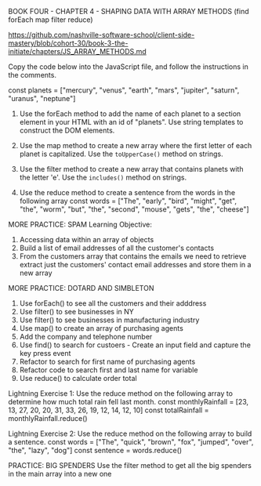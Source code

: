 BOOK FOUR - CHAPTER 4 - SHAPING DATA WITH ARRAY METHODS
(find forEach map filter reduce)

https://github.com/nashville-software-school/client-side-mastery/blob/cohort-30/book-3-the-initiate/chapters/JS_ARRAY_METHODS.md

Copy the code below into the JavaScript file, and follow the instructions in the comments.

const planets = ["mercury", "venus", "earth", "mars", "jupiter", "saturn", "uranus", "neptune"]

1. Use the forEach method to add the name of each planet
    to a section element in your HTML with an id of "planets".
    Use string templates to construct the DOM elements.

2. Use the map method to create a new array where the
    first letter of each planet is capitalized. Use the
    `toUpperCase()` method on strings.

3. Use the filter method to create a new array that
    contains planets with the letter 'e'. Use the `includes()`
    method on strings.

4. Use the reduce method to create a sentence from the words in the following array     const words = ["The", "early", "bird", "might", "get", "the", "worm", "but", "the", "second", "mouse", "gets", "the", "cheese"]

MORE PRACTICE: SPAM
Learning Objective:
1. Accessing data within an array of objects
2. Build a list of email addresses of all the customer's contacts
3. From the customers array that contains the emails we need to retrieve extract just the customers' contact email addresses and store them in a new array

MORE PRACTICE: DOTARD AND SIMBLETON
1. Use forEach() to see all the customers and their adddress
2. Use filter() to see businesses in NY
3. Use filter() to see businesses in manufacturing industry
4. Use map() to create an array of purchasing agents
5. Add the company and telephone number
6. Use find() to search for custoers - Create an input field and capture the key press event
7. Refactor to search for first name of purchasing agents
8. Refactor code to search first and last name for variable
9. Use reduce() to calculate order total

Lightning Exercise 1: Use the reduce method on the following array to determine how much total rain fell last month.
const monthlyRainfall = [23, 13, 27, 20, 20, 31, 33, 26, 19, 12, 14, 12, 10]
const totalRainfall = monthlyRainfall.reduce()

Lightning Exercise 2: Use the reduce method on the following array to build a sentence.
const words = ["The", "quick", "brown", "fox", "jumped", "over", "the", "lazy", "dog"]
const sentence = words.reduce()

PRACTICE: BIG SPENDERS
Use the filter method to get all the big spenders in the main array into a new one